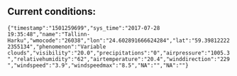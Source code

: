 ## Current conditions: 
 ``` {"timestamp":"1501259699","sys_time":"2017-07-28 19:35:48","name":"Tallinn-Harku","wmocode":"26038","lon":"24.602891666624284","lat":"59.398122222355134","phenomenon":"Variable clouds","visibility":"20.0","precipitations":"0","airpressure":"1005.3","relativehumidity":"62","airtemperature":"20.4","winddirection":"229","windspeed":"3.9","windspeedmax":"8.5","NA":"","NA":""} ```
